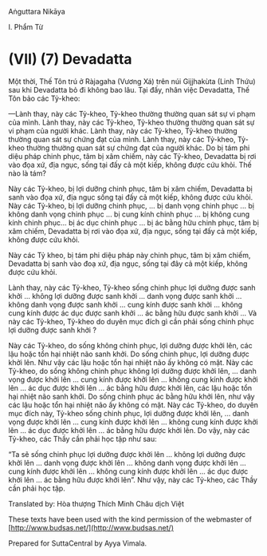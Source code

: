  

Aṅguttara Nikāya

I. Phẩm Từ

# (VII) (7) Devadatta

Một thời, Thế Tôn trú ở Ràjagaha (Vương Xá) trên núi Gijjhakùta (Linh Thứu) sau khi Devadatta bỏ đi không bao lâu. Tại đấy, nhân việc Devadatta, Thế Tôn bảo các Tỷ-kheo:

—Lành thay, này các Tỷ-kheo, Tỷ-kheo thường thường quan sát sự vi phạm của mình. Lành thay, này các Tỷ-kheo, Tỷ-kheo thường thường quan sát sự vi phạm của người khác. Lành thay, này các Tỷ-kheo, Tỷ-kheo thường thường quan sát sự chứng đạt của mình. Lành thay, này các Tỷ-kheo, Tỷ-kheo thường thường quan sát sự chứng đạt của người khác. Do bị tám phi diệu pháp chinh phục, tâm bị xâm chiếm, này các Tỷ-kheo, Devadatta bị rơi vào đọa xứ, địa ngục, sống tại đấy cả một kiếp, không được cứu khỏi. Thế nào là tám?

Này các Tỷ-kheo, bị lợi dưỡng chinh phục, tâm bị xâm chiếm, Devadatta bị sanh vào đọa xứ, địa ngục sống tại đấy cả một kiếp, không được cứu khỏi. Này các Tỷ-kheo, bị lợi dưỡng chinh phục, ... bị danh vọng chinh phục ... bị không danh vọng chinh phục ... bị cung kính chinh phục ... bị không cung kính chinh phục... bị ác dục chinh phục ... bị ác bằng hữu chinh phục, tâm bị xâm chiếm, Devadatta bị rơi vào đọa xứ, địa ngục, sống tại đấy cả một kiếp, không được cứu khỏi.

Này các Tỷ kheo, bị tám phi diệu pháp này chinh phục, tâm bị xâm chiếm, Devadatta bị sanh vào đoạ xứ, địa ngục, sống tại đây cả một kiếp, không được cứu khỏi.

Lành thay, này các Tỷ-kheo, Tỷ-kheo sống chinh phục lợi dưỡng được sanh khởi ... không lợi dưỡng được sanh khởi ... danh vọng được sanh khởi ... không danh vọng được sanh khởi ... cung kính được sanh khởi ... không cung kính được ác dục được sanh khởi ... ác bằng hữu được sanh khởi ... Và này các Tỷ-kheo, Tỷ-kheo do duyên mục đích gì cần phải sống chinh phục lợi dưỡng được sanh khởi ?

Này các Tỷ-kheo, do sống không chinh phục, lợi dưỡng được khởi lên, các lậu hoặc tổn hại nhiệt não sanh khởi. Do sống chinh phục, lợi dưỡng được khởi lên. Như vậy các lậu hoặc tổn hại nhiệt não ấy không có mặt. Này các Tỷ-kheo, do sống không chinh phục không lợi dưỡng được khởi lên, ... danh vọng được khởi lên ... cung kính được khởi lên ... không cung kính được khởi lên ... ác dục được khởi lên ... ác bằng hữu được khởi lên, các lậu hoặc tổn hại nhiệt não sanh khởi. Do sống chinh phục ác bằng hữu khởi lên, như vậy các lậu hoặc tổn hại nhiệt não ấy không có mặt. Này các Tỷ-kheo, do duyên mục đích này, Tỷ-kheo sống chinh phục, lợi dưỡng được khởi lên, ... danh vọng được khởi lên ... cung kính được khởi lên ... không cung kính được khởi lên ... ác dục được khởi lên ... ác bằng hữu được khởi lên. Do vậy, này các Tỷ-kheo, các Thầy cần phải học tập như sau:

“Ta sẽ sống chinh phục lợi dưỡng được khởi lên ... không lợi dưỡng được khởi lên ... danh vọng được khởi lên ... không danh vọng được khởi lên ... cung kính được khởi lên ... không cung kính được khởi lên ... ác dục được khởi lên ... ác bằng hữu được khởi lên”. Như vậy, này các Tỷ-kheo, các Thầy cần phải học tập.

Translated by: Hòa thượng Thích Minh Châu dịch Việt

These texts have been used with the kind permission of the webmaster of [http://www.budsas.net/](http://www.budsas.net/)

Prepared for SuttaCentral by Ayya Vimala.
